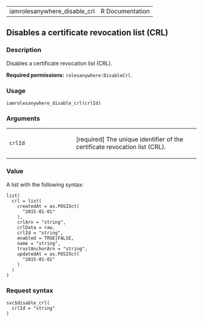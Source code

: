 <table style="width: 100%;">
<tbody>
<tr class="odd">
<td>iamrolesanywhere_disable_crl</td>
<td style="text-align: right;">R Documentation</td>
</tr>
</tbody>
</table>

## Disables a certificate revocation list (CRL)

### Description

Disables a certificate revocation list (CRL).

**Required permissions:** `rolesanywhere:DisableCrl`.

### Usage

    iamrolesanywhere_disable_crl(crlId)

### Arguments

<table>
<colgroup>
<col style="width: 35%" />
<col style="width: 65%" />
</colgroup>
<tbody>
<tr class="odd">
<td><code id="iamrolesanywhere_disable_crl_:_crlId">crlId</code></td>
<td><p>[required] The unique identifier of the certificate revocation
list (CRL).</p></td>
</tr>
</tbody>
</table>

### Value

A list with the following syntax:

    list(
      crl = list(
        createdAt = as.POSIXct(
          "2015-01-01"
        ),
        crlArn = "string",
        crlData = raw,
        crlId = "string",
        enabled = TRUE|FALSE,
        name = "string",
        trustAnchorArn = "string",
        updatedAt = as.POSIXct(
          "2015-01-01"
        )
      )
    )

### Request syntax

    svc$disable_crl(
      crlId = "string"
    )
